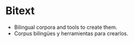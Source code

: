 # Bitext
* Bilingual corpora and tools to create them.
* Corpus bilingües y herramientas para crearlos.

